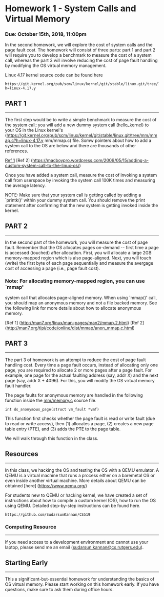 # Homework 1 - System Calls and Virtual Memory
### Due: October 15th, 2018, 11:00pm


In the second homework, we will explore the cost of system calls and
the page fault cost. The homework will consist of three parts: part 1
and part 2 will require you to develop a benchmark to measure the cost
of a system call, whereas the part 3 will involve reducing the
cost of page fault handling by modifying the OS virtual memory
management.

Linux 4.17 kernel source code can be found here 
```
https://git.kernel.org/pub/scm/linux/kernel/git/stable/linux.git/tree/?h=linux-4.17.y
```

## PART 1
---------
The first step would be to write a simple benchmark to measure the
cost of the system call; you will add a new dummy system call
(hello_kernel) to your OS in the Linux kernel's (https://git.kernel.org/pub/scm/linux/kernel/git/stable/linux.git/tree/mm/mmap.c?h=linux-4.17.y mm/mmap.c) 
file. Somw pointers about how to add a system call to the OS are below and there are 
thousands of other references.

[Ref 1](https://shanetully.com/2014/04/adding-a-syscall-to-linux-3-14/) 
[Ref 2] (https://macboypro.wordpress.com/2009/05/15/adding-a-custom-system-call-to-the-linux-os/)

Once you have added a system call, measure the cost of invoking a system call
from userspace by invoking the system call 100K times and measuring the average
latency.

NOTE: Make sure that your system call is getting called by adding a `printk()'
within your dummy system call. You should remove the print statement after
confirming that the new system is getting invoked inside the kernel.

## PART 2
---------
In the second part of the homework, you will measure the cost of page fault. 
Remember that the OS allocates pages on-demand -- first time a page
is accessed (touched) after allocation. First, you will allocate a large 2GB memory-mapped 
region which is also page-aligned. Next, you will touch (write) the first byte of each 
page sequentially and measure the avergage cost of accessing a page (i.e., page fault cost).

### Note: For allocating memory-mapped region, you can use `mmap' 
system call that allocates page-aligned memory. When using `mmap()' call, you should 
map an anonymous memory and not a file backed memory. See the following link for 
more details about how to allocate anonymous memory.

[Ref 1] (http://man7.org/linux/man-pages/man2/mmap.2.html)
[Ref 2] (http://man7.org/tlpi/code/online/dist/mmap/anon_mmap.c.html)

## PART 3
---------

The part 3 of homework is an attempt to reduce the cost of page fault handling
cost. Every time a page fault occurs, instead of allocating only one page, you
are required to allocate 2 or more pages after a page fault. For example, one
page for the actual faulting address (say, addr X) and the next page (say, addr
X + 4096). For this, you will modify the OS virtual memory fault handler.

The page faults for anonymous memory are handled in the following function
inside the
[mm/memory.c](https://git.kernel.org/pub/scm/linux/kernel/git/stable/linux.git/tree/mm/memory.c?h=linux-4.17.y)
source file.

```
int do_anonymous_page(struct vm_fault *vmf)
```
This function first checks whether the page fault is read or write fault (due to
read or write access), then (1) allocates a page, (2) creates a new page table
entry (PTE), and (3) adds the PTE to the page table.

We will walk through this function in the class.

## Resources
-------------
In this class, we hacking the OS and testing the OS with a QEMU emulator. 
A QEMU is a virtual machine that runs a process either on a baremetal OS 
or even inside another virtual machine. More details about QEMU can be
obtained [here] (https://www.qemu.org/)

For students new to QEMU or hacking kernel, we have created a set of 
instructions about how to compile a custom kernel (OS), how to run the 
OS using QEMU. Detailed step-by-step instructions can be found here. 

```
https://github.com/SudarsunKannan/CS519
```

### Computing Resource
---------------------
If you need access to a development environment and cannot use your laptop, 
please send me an email (sudarsun.kannan@cs.rutgers.edu).


## Starting Early
-----------------
This a significant-but-essential homework for understanding the basics of OS
virtual memory. Please start working on this homework early. If you have
questions, make sure to ask them during office hours.




























